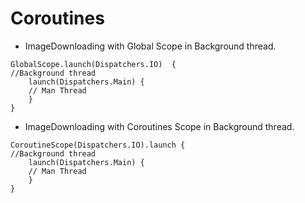# Coroutines

- ImageDownloading with Global Scope in Background thread.
```
GlobalScope.launch(Dispatchers.IO)  {
//Background thread
    launch(Dispatchers.Main) {
    // Man Thread
    }
}
```
- ImageDownloading with Coroutines Scope in Background thread.
```
CoroutineScope(Dispatchers.IO).launch {
//Background thread
    launch(Dispatchers.Main) {
    // Man Thread
    }
}
```